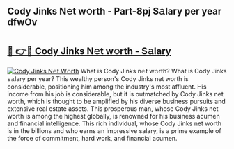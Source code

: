 ## Cody Jinks N𝚎t w𝚘rth - Part-8pj S𝚊lary per year dfwOv

# <h2><a href="http://gc2hlw.nevu.top/?p=Cody+Jinks">🔗 👉🔴 Cody Jinks N𝚎t w𝚘rth - S𝚊lary</a></h2>

[![Cody Jinks N𝚎t W𝚘rth](https://i.imgur.com/Oavwk0R.jpeg)](http://gc2hlw.nevu.top/?p=Cody+Jinks)
What is Cody Jinks n𝚎t w𝚘rth? What is Cody Jinks s𝚊lary per year?
This wealthy person's Cody Jinks net worth is considerable, positioning him among the industry's most affluent. His income from his job is considerable, but it is outmatched by Cody Jinks net worth, which is thought to be amplified by his diverse business pursuits and extensive real estate assets. This prosperous man, whose Cody Jinks net worth is among the highest globally, is renowned for his business acumen and financial intelligence. This rich individual, whose Cody Jinks net worth is in the billions and who earns an impressive salary, is a prime example of the force of commitment, hard work, and financial acumen.
